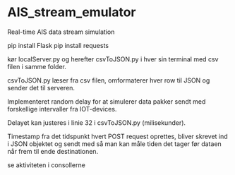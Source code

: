 # AIS_stream_emulator
Real-time AIS data stream simulation


pip install Flask
pip install requests


kør localServer.py og herefter csvToJSON.py i hver sin terminal med csv filen i samme folder.

csvToJSON.py læser fra csv filen, omformaterer hver row til JSON og sender det til serveren.

Implementeret random delay for at simulerer data pakker sendt med forskellige intervaller 
fra IOT-devices.

Delayet kan justeres i linie 32 i csvToJSON.py (milisekunder).

Timestamp fra det tidspunkt hvert POST request oprettes, bliver skrevet ind i JSON
objektet og sendt med så man kan måle tiden det tager før dataen når frem til ende 
destinationen.


se aktiviteten i consollerne

